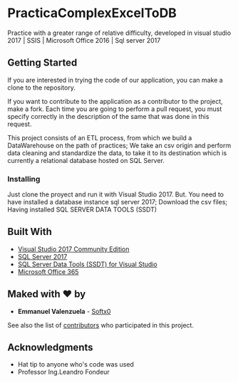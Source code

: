# PracticaComplexExcelToDB
Practice with a greater range of relative difficulty, developed in visual studio 2017 | SSIS | Microsoft Office 2016 | Sql server 2017

## Getting Started

If you are interested in trying the code of our application, you can make a clone to the repository.

If you want to contribute to the application as a contributor to the project, make a fork. Each time you are going to perform a pull request, you must specify correctly in the description of the same that was done in this request.

This project consists of an ETL process, from which we build a DataWarehouse on the path of practices; We take an csv origin and perform data cleaning and standardize the data, to take it to its destination which is currently a relational database hosted on SQL Server.

### Installing

Just clone the proyect and run it with Visual Studio 2017. But.
You need to have installed a database instance sql server 2017; Download the csv files; Having installed SQL SERVER DATA TOOLS (SSDT)

## Built With

* [Visual Studio 2017 Community Edition](https://visualstudio.microsoft.com/thank-you-downloading-visual-studio/?sku=Community&rel=15)
* [SQL Server 2017](https://www.microsoft.com/en-us/sql-server/sql-server-2017)
* [SQL Server Data Tools (SSDT) for Visual Studio](https://docs.microsoft.com/en-us/sql/ssdt/download-sql-server-data-tools-ssdt?view=sql-server-2017)
* [Microsoft Office 365](https://www.office.com)

## Maked with ♥ by

* **Emmanuel Valenzuela** - [Softx0](https://github.com/Softx0)

See also the list of [contributors](https://github.com/Softx0/PracticaXLStoBBDD_ETL/contributors) who participated in this project.

## Acknowledgments

* Hat tip to anyone who's code was used
* Professor Ing.Leandro Fondeur
